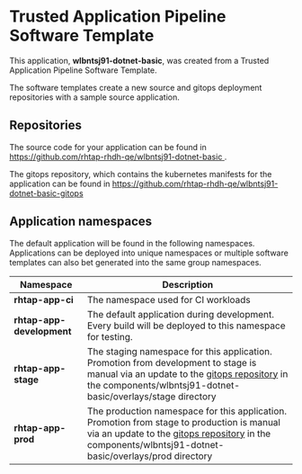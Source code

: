 # Trusted Application Pipeline Software Template

This application, **wlbntsj91-dotnet-basic**, was created from a Trusted Application Pipeline Software Template.

The software templates create a new source and gitops deployment repositories with a sample source application. 

## Repositories

The source code for your application can be found in [https://github.com/rhtap-rhdh-qe/wlbntsj91-dotnet-basic ](https://github.com/rhtap-rhdh-qe/wlbntsj91-dotnet-basic ).
 
The gitops repository, which contains the kubernetes manifests for the application can be found in 
[https://github.com/rhtap-rhdh-qe/wlbntsj91-dotnet-basic-gitops ](https://github.com/rhtap-rhdh-qe/wlbntsj91-dotnet-basic-gitops ) 

## Application namespaces 

The default application will be found in the following namespaces. Applications can be deployed into unique namespaces or multiple software templates can also bet generated into the same group namespaces.  

|  Namespace   |  Description   |  
| -------- | -------- |
| **rhtap-app-ci** | The namespace used for CI workloads |
| **rhtap-app-development** | The default application during development. Every build will be deployed to this namespace for testing. |
| **rhtap-app-stage** | The staging namespace for this application. Promotion from development to stage is manual via an update to the [gitops repository](https://github.com/rhtap-rhdh-qe/wlbntsj91-dotnet-basic-gitops ) in the components/wlbntsj91-dotnet-basic/overlays/stage directory |
| **rhtap-app-prod** | The production namespace for this application. Promotion from stage to production is manual via an update to the [gitops repository](https://github.com/rhtap-rhdh-qe/wlbntsj91-dotnet-basic-gitops ) in the components/wlbntsj91-dotnet-basic/overlays/prod directory |